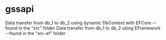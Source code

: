 # gssapi
Data transfer from db_1 to db_2 using dynamic DbContext with EFCore --found in the "src" folder
Data transfer from db_1 to db_2 using EFramework --found in the "src-ef" folder
